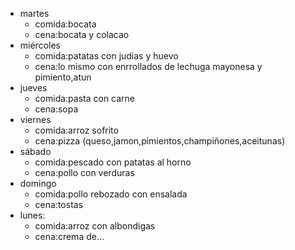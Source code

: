 
- martes
  - comida:bocata
  - cena:bocata y colacao
- miércoles
  - comida:patatas con judias y huevo
  - cena:lo mismo con enrrollados de lechuga mayonesa y pimiento,atun
- jueves
  - comida:pasta con carne
  - cena:sopa
- viernes
  - comida:arroz sofrito
  - cena:pizza (queso,jamon,pimientos,champiñones,aceitunas)
- sábado
  - comida:pescado con patatas al horno
  - cena:pollo con verduras
- domingo
  - comida:pollo rebozado con ensalada
  - cena:tostas
- lunes:
  - comida:arroz con albondigas
  - cena:crema de...